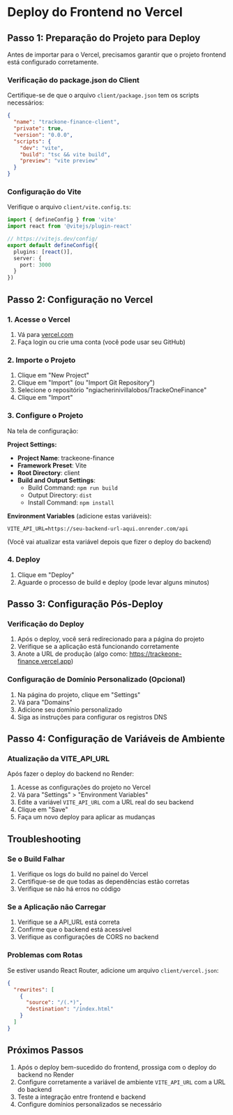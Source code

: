 # Deploy do Frontend no Vercel

## Passo 1: Preparação do Projeto para Deploy

Antes de importar para o Vercel, precisamos garantir que o projeto frontend está configurado corretamente.

### Verificação do package.json do Client

Certifique-se de que o arquivo `client/package.json` tem os scripts necessários:

```json
{
  "name": "trackone-finance-client",
  "private": true,
  "version": "0.0.0",
  "scripts": {
    "dev": "vite",
    "build": "tsc && vite build",
    "preview": "vite preview"
  }
}
```

### Configuração do Vite

Verifique o arquivo `client/vite.config.ts`:

```typescript
import { defineConfig } from 'vite'
import react from '@vitejs/plugin-react'

// https://vitejs.dev/config/
export default defineConfig({
  plugins: [react()],
  server: {
    port: 3000
  }
})
```

## Passo 2: Configuração no Vercel

### 1. Acesse o Vercel
1. Vá para [vercel.com](https://vercel.com)
2. Faça login ou crie uma conta (você pode usar seu GitHub)

### 2. Importe o Projeto
1. Clique em "New Project"
2. Clique em "Import" (ou "Import Git Repository")
3. Selecione o repositório "ngiacherinivillalobos/TrackeOneFinance"
4. Clique em "Import"

### 3. Configure o Projeto
Na tela de configuração:

**Project Settings:**
- **Project Name**: trackeone-finance
- **Framework Preset**: Vite
- **Root Directory**: client
- **Build and Output Settings**:
  - Build Command: `npm run build`
  - Output Directory: `dist`
  - Install Command: `npm install`

**Environment Variables** (adicione estas variáveis):
```
VITE_API_URL=https://seu-backend-url-aqui.onrender.com/api
```
(Você vai atualizar esta variável depois que fizer o deploy do backend)

### 4. Deploy
1. Clique em "Deploy"
2. Aguarde o processo de build e deploy (pode levar alguns minutos)

## Passo 3: Configuração Pós-Deploy

### Verificação do Deploy
1. Após o deploy, você será redirecionado para a página do projeto
2. Verifique se a aplicação está funcionando corretamente
3. Anote a URL de produção (algo como: https://trackeone-finance.vercel.app)

### Configuração de Domínio Personalizado (Opcional)
1. Na página do projeto, clique em "Settings"
2. Vá para "Domains"
3. Adicione seu domínio personalizado
4. Siga as instruções para configurar os registros DNS

## Passo 4: Configuração de Variáveis de Ambiente

### Atualização da VITE_API_URL
Após fazer o deploy do backend no Render:

1. Acesse as configurações do projeto no Vercel
2. Vá para "Settings" > "Environment Variables"
3. Edite a variável `VITE_API_URL` com a URL real do seu backend
4. Clique em "Save"
5. Faça um novo deploy para aplicar as mudanças

## Troubleshooting

### Se o Build Falhar
1. Verifique os logs do build no painel do Vercel
2. Certifique-se de que todas as dependências estão corretas
3. Verifique se não há erros no código

### Se a Aplicação não Carregar
1. Verifique se a API_URL está correta
2. Confirme que o backend está acessível
3. Verifique as configurações de CORS no backend

### Problemas com Rotas
Se estiver usando React Router, adicione um arquivo `client/vercel.json`:

```json
{
  "rewrites": [
    {
      "source": "/(.*)",
      "destination": "/index.html"
    }
  ]
}
```

## Próximos Passos

1. Após o deploy bem-sucedido do frontend, prossiga com o deploy do backend no Render
2. Configure corretamente a variável de ambiente `VITE_API_URL` com a URL do backend
3. Teste a integração entre frontend e backend
4. Configure domínios personalizados se necessário